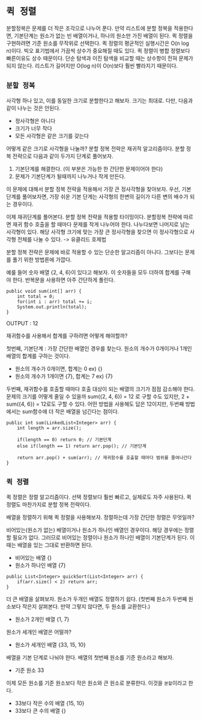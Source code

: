 # `퀵 정렬`
분할정복은 문제를 더 작은 조각으로 나누어 푼다.
만약 리스트에 분할 정복을 적용한다면, 기본단계는 원소가 없는 빈 배열이거나, 하나의 원소만 가진 배열이 된다.
퀵 정렬을 구현하려면 기준 원소를 무작위로 선택한다.
퀵 정렬의 평균적인 실행시간은 O(n log n)이다.
빅오 표기법에서 가끔씩 상수가 중요해질 때도 있다.
퀵 정렬이 병합 정렬보다 빠른이유도 상수 때문이다.
단순 탐색과 이진 탐색을 비교할 때는 상수항이 전혀 문제가 되지 않는다.
리스트가 길어지만 O(log n)이 O(n)보다 훨씬 빨라지기 때문이다.

## `분할 정복`
사각형 하나 있고, 이를 동일한 크기로 분할한다고 해보자. 크기는 최대로.
다만, 다음과 같이 나누는 것은 안된다.
* 정사각형은 아니다
* 크기가 너무 작다
* 모든 사각형은 같은 크기를 갖는다

어떻게 같은 크기로 사각형을 나눌까?
분할 정복 전략은 재귀적 알고리즘이다.
분할 정복 전략으로 다음과 같이 두가지 단계로 풀어보자.

1. 기본단계를 해결한다. (이 부분은 가능한 한 간단한 문제이어야 한다)
2. 문제가 기본단계가 될때까지 나누거나 작게 만든다.

이 문제에 대해서 분할 정복 전략을 적용해서 가장 큰 정사각형을 찾아보자.
우선, 기본단계를 풀어보자면,
가장 쉬운 기본 단계는 사각형의 한변의 길이가 다른 변의 배수가 되는 경우이다.

이제 재귀단계를 풀어본다. 분할 정복 전략을 적용할 타이밍이다.
분할정복 전략에 따르면 재귀 함수 호출을 할 때마다 문제를 작게 나누어야 한다. 
나누다보면 나머지로 남는 사각형이 있다.
해당 사각형 크기에 맞는 가장 큰 정사각형을 찾으면 이 정사각형으로 사각형 전체를 나눌 수 있다.
-> 유클리드 호제법

분할 정복 전략은 문제에 바로 적용할 수 있는 단순한 알고리즘이 아니다.
그보다는 문제를 풀기 위한 방법론에 가깝다.

예룰 들어 숫자 배열 {2, 4, 6}이 있다고 해보자.
이 숫자들을 모두 더하여 합계를 구해야 한다.
반복문을 사용하면 아주 간단하게 풀린다.
~~~
public void sum(int[] arr) {
    int total = 0;
    for(int i : arr) total += i;
    System.out.println(total);
}
~~~
OUTPUT : 12

재귀함수를 사용해서 합계를 구하려면 어떻게 해야할까?

첫번째, 기본단계 : 가장 간단한 배열인 경우를 찾는다.
원소의 개수가 0개이거나 1개인 배열의 합계를 구하는 것이다.
* 원소의 개수가 0개이면, 합계는 0      ex) {}
* 원소의 개수가 1개이면 {7}, 합계는 7  ex) {7}

두번째, 재귀함수를 호출할 때마다 호출 대상이 되는 배열의 크기가 점점 감소해야 한다.
문제의 크기를 어떻게 줄일 수 있을까
sum({2, 4, 6}) = 12 로 구할 수도 있지만, 2 + sum({4, 6}) = 12로도 구할 수 있다.
어떤 방법을 사용해도 답은 12이지만, 두번째 방법에서는 sum함수에 더 작은 배열을 넘긴다는 점이다.
~~~ 
public int sum(LinkedList<Integer> arr) {
    int length = arr.size();

    if(length == 0) return 0; // 기본단계
    else if(length == 1) return arr.pop(); // 기본단계

    return arr.pop() + sum(arr); // 재귀함수를 호출할 때마다 범위를 줄여나간다
}
~~~

## `퀵 정렬`
퀵 정렬은 정렬 알고리즘이다.
선택 정렬보다 훨씬 빠르고, 실제로도 자주 사용된다.
퀵 정렬도 마찬가지로 분할 정복 전략이다.

배열을 정렬하기 위해 퀵 정렬을 사용해보자.
정렬하는데 가장 간단한 정렬은 무엇일까?

비어있는(원소가 없는) 배열이거나 원소가 하나인 배열인 경우이다.
해당 경우에는 정렬할 필요가 없다. 그러므로 비어있는 정렬이나 원소가 하나인 배열이 기본단계가 된다.
이때는 배열을 있는 그대로 반환하면 된다.
* 비어있는 배열 {}
* 원소가 하나인 배열 {7}
~~~
public List<Integer> quickSort(List<Integer> arr) {
    if(arr.size() < 2) return arr;
}
~~~

더 큰 배열을 살펴보자. 원소가 두개인 배열도 정렬하기 쉽다.
(첫번째 원소가 두번째 원소보다 작은지 살펴본다. 만약 그렇지 않다면, 두 원소를 교환한다.)
* 원소가 2개인 배열 {1, 7}

원소가 세개인 배열은 어떨까? 
* 원소가 세개인 배열 {33, 15, 10}

배열을 기본 단계로 나눠야 한다.
배열의 첫번째 원소를 기준 원소라고 해보자.
* 기준 원소 33

이제 모든 원소를 기준 원소보다 작은 원소와 큰 원소로 분류한다.
이것을 `분할`이라고 한다.
* 33보다 작은 수의 배열 {15, 10}
* 33보다 큰 수의 배열 {}